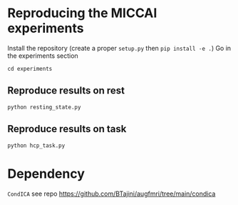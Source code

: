 # Reproducing the MICCAI experiments

Install the repository (create a proper `setup.py` then `pip install -e .`)
Go in the experiments section

`cd experiments`

## Reproduce results on rest

`python resting_state.py`


## Reproduce results on task

`python hcp_task.py`

# Dependency
`CondICA` see repo https://github.com/BTajini/augfmri/tree/main/condica
